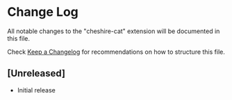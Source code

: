 # Change Log

All notable changes to the "cheshire-cat" extension will be documented in this file.

Check [Keep a Changelog](http://keepachangelog.com/) for recommendations on how to structure this file.

## [Unreleased]

- Initial release
